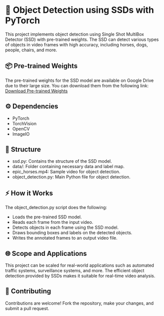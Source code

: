 # 🚀 Object Detection using SSDs with PyTorch

This project implements object detection using Single Shot MultiBox Detector (SSD) with pre-trained weights. The SSD can detect various types of objects in video frames with high accuracy, including horses, dogs, people, chairs, and more.

## 📦 Pre-trained Weights

The pre-trained weights for the SSD model are available on Google Drive due to their large size. You can download them from the following link:
[Download Pre-trained Weights](https://drive.google.com/drive/folders/1ZjuU4qKqb7_Z__2YLma6iB3hoanVdY_r?usp=sharing)

## ⚙️ Dependencies

- PyTorch
- TorchVision
- OpenCV
- ImageIO

## 📁 Structure
- ssd.py: Contains the structure of the SSD model.
- data/: Folder containing necessary data and label map.
- epic_horses.mp4: Sample video for object detection.
- object_detection.py: Main Python file for object detection.

## ⚡️ How it Works
The object_detection.py script does the following:

- Loads the pre-trained SSD model.
- Reads each frame from the input video.
- Detects objects in each frame using the SSD model.
- Draws bounding boxes and labels on the detected objects.
- Writes the annotated frames to an output video file.

## 🌐 Scope and Applications
This project can be scaled for real-world applications such as automated traffic systems, surveillance systems, and more.
The efficient object detection provided by SSDs makes it suitable for real-time video analysis.

## 🤝 Contributing
Contributions are welcome! Fork the repository, make your changes, and submit a pull request.
